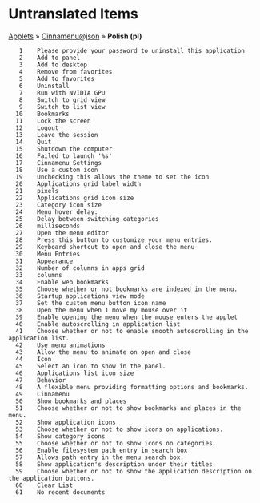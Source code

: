 # Untranslated Items
[Applets](../../../README.md) &#187; [Cinnamenu@json](../README.md) &#187; **Polish (pl)**

       1	Please provide your password to uninstall this application
       2	Add to panel
       3	Add to desktop
       4	Remove from favorites
       5	Add to favorites
       6	Uninstall
       7	Run with NVIDIA GPU
       8	Switch to grid view
       9	Switch to list view
      10	Bookmarks
      11	Lock the screen
      12	Logout
      13	Leave the session
      14	Quit
      15	Shutdown the computer
      16	Failed to launch '%s'
      17	Cinnamenu Settings
      18	Use a custom icon
      19	Unchecking this allows the theme to set the icon
      20	Applications grid label width
      21	pixels
      22	Applications grid icon size
      23	Category icon size
      24	Menu hover delay:
      25	Delay between switching categories
      26	milliseconds
      27	Open the menu editor
      28	Press this button to customize your menu entries.
      29	Keyboard shortcut to open and close the menu
      30	Menu Entries
      31	Appearance
      32	Number of columns in apps grid
      33	columns
      34	Enable web bookmarks
      35	Choose whether or not bookmarks are indexed in the menu.
      36	Startup applications view mode
      37	Set the custom menu button icon name
      38	Open the menu when I move my mouse over it
      39	Enable opening the menu when the mouse enters the applet
      40	Enable autoscrolling in application list
      41	Choose whether or not to enable smooth autoscrolling in the application list.
      42	Use menu animations
      43	Allow the menu to animate on open and close
      44	Icon
      45	Select an icon to show in the panel.
      46	Applications list icon size
      47	Behavior
      48	A flexible menu providing formatting options and bookmarks.
      49	Cinnamenu
      50	Show bookmarks and places
      51	Choose whether or not to show bookmarks and places in the menu.
      52	Show application icons
      53	Choose whether or not to show icons on applications.
      54	Show category icons
      55	Choose whether or not to show icons on categories.
      56	Enable filesystem path entry in search box
      57	Allows path entry in the menu search box.
      58	Show application's description under their titles
      59	Choose whether or not to show the application description on the application buttons.
      60	Clear List
      61	No recent documents
